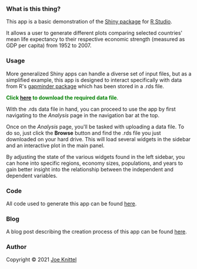 ### What is this thing?

This app is a basic demonstration of the [Shiny package](https://shiny.rstudio.com/) for [R Studio](https://rstudio.com/).

It allows a user to generate different plots comparing selected countries' mean life expectancy to their respective economic strength (measured as GDP per capita) from 1952 to 2007.

### Usage

More generalized Shiny apps can handle a diverse set of input files, but as a simplified example, this app is designed to interact specifically with data from R's [gapminder package](https://cran.r-project.org/web/packages/gapminder/index.html) which has been stored in a .rds file.

<b><font color = "green">Click [here](https://joeknittel.com/assets/data.rds) to download the required data file</font></b>.

With the .rds data file in hand, you can proceed to use the app by first navigating to the *Analysis* page in the navigation bar at the top.

Once on the *Analysis* page, you'll be tasked with uploading a data file. To do so, just click the **Browse** button and find the .rds file you just downloaded on your hard drive. This will load several widgets in the sidebar and an interactive plot in the main panel.

By adjusting the state of the various widgets found in the left sidebar, you can hone into specific regions, economy sizes, populations, and years to gain better insight into the relationship between the independent and dependent variables.

### Code

All code used to generate this app can be found [here](https://www.github.com/JoeKnittel/Shiny-Demo).

### Blog

A blog post describing the creation process of this app can be found [here](https://joeknittel.com/2021/02/21/Creating-an-App-With-R-Shiny.html).

### Author

Copyright &#169; 2021 [Joe Knittel](https://joeknittel.com)
